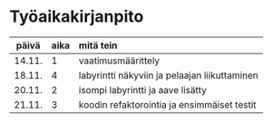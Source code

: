 # Työaikakirjanpito

| päivä | aika | mitä tein  |
| :----:|:-----| :-----|
| 14.11. | 1    | vaatimusmäärittely |
| 18.11. | 4    | labyrintti näkyviin ja pelaajan liikuttaminen |
| 20.11. | 2    | isompi labyrintti ja aave lisätty |
| 21.11. | 3    | koodin refaktorointia ja ensimmäiset testit |
